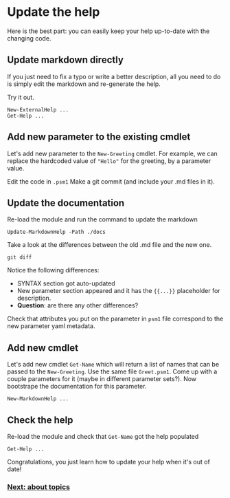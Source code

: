 # Update the help

Here is the best part: you can easily keep your help up-to-date with the changing code.

## Update markdown directly

If you just need to fix a typo or write a better description,
all you need to do is simply edit the markdown and re-generate the help.

Try it out.

```
New-ExternalHelp ...
Get-Help ...
```

## Add new parameter to the existing cmdlet

Let's add new parameter to the `New-Greeting` cmdlet.
For example, we can replace the hardcoded value of `"Hello"` for the greeting,
by a parameter value.

Edit the code in `.psm1`
Make a git commit (and include your .md files in it).

## Update the documentation

Re-load the module and run the command to update the markdown

```
Update-MarkdownHelp -Path ./docs
```

Take a look at the differences between the old .md file and the new one.

```
git diff
```

Notice the following differences:
- SYNTAX section got auto-updated
- New parameter section appeared and it has the `{{...}}` placeholder for description.
- **Question**: are there any other differences?

Check that attributes you put on the parameter in `psm1` file correspond to the new parameter yaml metadata.

## Add new cmdlet

Let's add new cmdlet `Get-Name` which will return a list of names that can be passed to the `New-Greeting`.
Use the same file `Greet.psm1`.
Come up with a couple parameters for it (maybe in different parameter sets?).
Now bootstrape the documentation for this parameter.

```
New-MarkdownHelp ...
```

## Check the help

Re-load the module and check that `Get-Name` got the help populated

```
Get-Help ...
```

Congratulations, you just learn how to update your help when it's out of date!

### [Next: about topics](04-GitHub.md)

